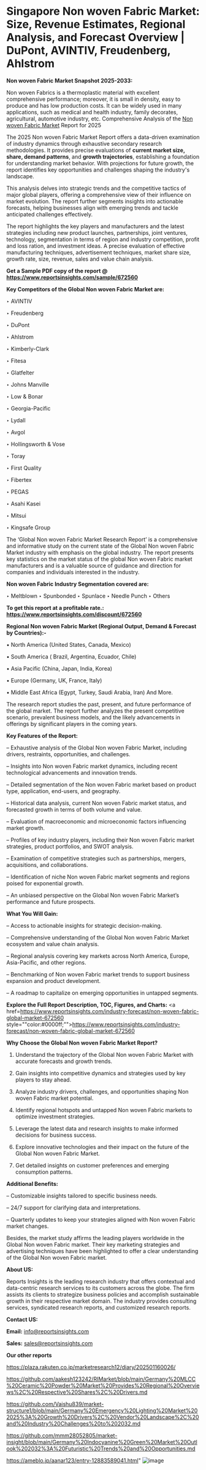 # Singapore Non woven Fabric Market: Size, Revenue Estimates, Regional Analysis, and Forecast Overview | DuPont, AVINTIV, Freudenberg, Ahlstrom

<strong>Non woven Fabric Market Snapshot 2025-2033:</strong>

Non woven Fabrics is a thermoplastic material with excellent comprehensive performance; moreover, it is small in density, easy to produce and has low production costs. It can be widely used in many applications, such as medical and health industry, family decorates, agricultural, automotive industry, etc. Comprehensive Analysis of the <a href=https://www.reportsinsights.com/sample/672560>Non woven Fabric Market</a> Report for 2025

The 2025 Non woven Fabric Market Report offers a data-driven examination of industry dynamics through exhaustive secondary research methodologies. It provides precise evaluations of <strong>current market size, share, demand patterns</strong>, and <strong>growth trajectories</strong>, establishing a foundation for understanding market behavior. With projections for future growth, the report identifies key opportunities and challenges shaping the industry's landscape.

This analysis delves into strategic trends and the competitive tactics of major global players, offering a comprehensive view of their influence on market evolution. The report further segments insights into actionable forecasts, helping businesses align with emerging trends and tackle anticipated challenges effectively.

The report highlights the key players and manufacturers and the latest strategies including new product launches, partnerships, joint ventures, technology, segmentation in terms of region and industry competition, profit and loss ration, and investment ideas. A precise evaluation of effective manufacturing techniques, advertisement techniques, market share size, growth rate, size, revenue, sales and value chain analysis.

<strong>Get a Sample PDF copy of the report @ <a href=https://www.reportsinsights.com/sample/672560 style=color:#0000ff;>https://www.reportsinsights.com/sample/672560</a></strong>

<strong>Key Competitors of the Global Non woven Fabric Market are:</strong>

‣ AVINTIV

‣ Freudenberg

‣ DuPont

‣ Ahlstrom

‣ Kimberly-Clark

‣ Fitesa

‣ Glatfelter

‣ Johns Manville

‣ Low & Bonar

‣ Georgia-Pacific

‣ Lydall

‣ Avgol

‣ Hollingsworth & Vose

‣ Toray

‣ First Quality

‣ Fibertex

‣ PEGAS

‣ Asahi Kasei

‣ Mitsui

‣ Kingsafe Group

The ‘Global Non woven Fabric Market Research Report’ is a comprehensive and informative study on the current state of the Global Non woven Fabric Market industry with emphasis on the global industry. The report presents key statistics on the market status of the global Non woven Fabric market manufacturers and is a valuable source of guidance and direction for companies and individuals interested in the industry.

<strong>Non woven Fabric Industry Segmentation covered are:</strong>

‣ Meltblown
‣ Spunbonded
‣ Spunlace
‣ Needle Punch
‣ Others

<strong>To get this report at a profitable rate.: <a href=https://www.reportsinsights.com/discount/672560 style=color:#0000ff;>https://www.reportsinsights.com/discount/672560</a></strong>

<strong>Regional Non woven Fabric Market (Regional Output, Demand &amp; Forecast by Countries):-</strong>

• North America (United States, Canada, Mexico)

• South America ( Brazil, Argentina, Ecuador, Chile)

• Asia Pacific (China, Japan, India, Korea)

• Europe (Germany, UK, France, Italy)

• Middle East Africa (Egypt, Turkey, Saudi Arabia, Iran) And More.

The research report studies the past, present, and future performance of the global market. The report further analyzes the present competitive scenario, prevalent business models, and the likely advancements in offerings by significant players in the coming years.

<strong>Key Features of the Report:</strong>

– Exhaustive analysis of the Global Non woven Fabric Market, including drivers, restraints, opportunities, and challenges.

– Insights into Non woven Fabric market dynamics, including recent technological advancements and innovation trends.

– Detailed segmentation of the Non woven Fabric market based on product type, application, end-users, and geography.

– Historical data analysis, current Non woven Fabric market status, and forecasted growth in terms of both volume and value.

– Evaluation of macroeconomic and microeconomic factors influencing market growth.

– Profiles of key industry players, including their Non woven Fabric market strategies, product portfolios, and SWOT analysis.

– Examination of competitive strategies such as partnerships, mergers, acquisitions, and collaborations.

– Identification of niche Non woven Fabric market segments and regions poised for exponential growth.

– An unbiased perspective on the Global Non woven Fabric Market’s performance and future prospects.

<strong>What You Will Gain:</strong>

– Access to actionable insights for strategic decision-making.

– Comprehensive understanding of the Global Non woven Fabric Market ecosystem and value chain analysis.

– Regional analysis covering key markets across North America, Europe, Asia-Pacific, and other regions.

– Benchmarking of Non woven Fabric market trends to support business expansion and product development.

– A roadmap to capitalize on emerging opportunities in untapped segments.

<strong>Explore the Full Report Description, TOC, Figures, and Charts:</strong>
<a href=https://www.reportsinsights.com/industry-forecast/non-woven-fabric-global-market-672560 style=""color:#0000ff;"">https://www.reportsinsights.com/industry-forecast/non-woven-fabric-global-market-672560</a>

<strong>Why Choose the Global Non woven Fabric Market Report?</strong>

1. Understand the trajectory of the Global Non woven Fabric Market with accurate forecasts and growth trends.

2. Gain insights into competitive dynamics and strategies used by key players to stay ahead.

3. Analyze industry drivers, challenges, and opportunities shaping Non woven Fabric market potential.

4. Identify regional hotspots and untapped Non woven Fabric markets to optimize investment strategies.

5. Leverage the latest data and research insights to make informed decisions for business success.

6. Explore innovative technologies and their impact on the future of the Global Non woven Fabric Market.

7. Get detailed insights on customer preferences and emerging consumption patterns.

<strong>Additional Benefits:</strong>

– Customizable insights tailored to specific business needs.

– 24/7 support for clarifying data and interpretations.

– Quarterly updates to keep your strategies aligned with Non woven Fabric market changes.

Besides, the market study affirms the leading players worldwide in the Global Non woven Fabric market. Their key marketing strategies and advertising techniques have been highlighted to offer a clear understanding of the Global Non woven Fabric market.

<strong><strong>About US</strong>:</strong>

Reports Insights is the leading research industry that offers contextual and data-centric research services to its customers across the globe. The firm assists its clients to strategize business policies and accomplish sustainable growth in their respective market domain. The industry provides consulting services, syndicated research reports, and customized research reports.

<strong>Contact US:</strong>

<p class=><b>Email:</b> <a href=mailto:info@reportsinsights.com>info@reportsinsights.com</a></p>
<p class=><b>Sales:</b> <a href=mailto:sales@reportsinsights.com>sales@reportsinsights.com</a></p>

<strong>Our other reports</strong>

<a href=https://plaza.rakuten.co.jp/marketresearch12/diary/202501160026/>https://plaza.rakuten.co.jp/marketresearch12/diary/202501160026/</a>

<a href=https://github.com/aakesh123242/RIMarket/blob/main/Germany%20MLCC%20Ceramic%20Powder%20Market%20Provides%20Regional%20Overviews%2C%20Respective%20Shares%2C%20Drivers.md>https://github.com/aakesh123242/RIMarket/blob/main/Germany%20MLCC%20Ceramic%20Powder%20Market%20Provides%20Regional%20Overviews%2C%20Respective%20Shares%2C%20Drivers.md</a>

<a href=https://github.com/Vaishu839/market-structure1/blob/main/Germany%20Emergency%20Lighting%20Market%202025%3A%20Growth%20Drivers%2C%20Vendor%20Landscape%2C%20and%20Industry%20Challenges%20to%202032.md>https://github.com/Vaishu839/market-structure1/blob/main/Germany%20Emergency%20Lighting%20Market%202025%3A%20Growth%20Drivers%2C%20Vendor%20Landscape%2C%20and%20Industry%20Challenges%20to%202032.md</a>

<a href=https://github.com/mmm28052805/market-insight/blob/main/Germany%20Indocyanine%20Green%20Market%20Outlook%202032%3A%20Futuristic%20Trends%20and%20Opportunities.md>https://github.com/mmm28052805/market-insight/blob/main/Germany%20Indocyanine%20Green%20Market%20Outlook%202032%3A%20Futuristic%20Trends%20and%20Opportunities.md</a>

<a href=https://ameblo.jp/aanar123/entry-12883589041.html>https://ameblo.jp/aanar123/entry-12883589041.html</a>"
![image](https://github.com/user-attachments/assets/a6b73db2-09a1-408c-91df-47089b879556)
